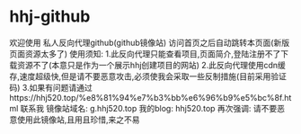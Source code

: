 # hhj-github
欢迎使用
私人反向代理github(github镜像站)
访问首页之后自动跳转本页面(新版页面资源太多了)
使用须知:
1.此反向代理只能查看项目,页面简介,登陆注册不了下载资源不了(本意只是作为一个展示hhj创建项目的网站)
2.此反向代理使用cdn缓存,速度超级快,但是请不要恶意攻击,必须使我会采取一些反制措施(目前采用验证码)
3.如果有问题请通过https://hhj520.top/%e8%81%94%e7%b3%bb%e6%96%b9%e5%bc%8f.html  联系我
镜像站域名:
g.hhj520.top
我的blog:
hhj520.top
再次强调:
请不要恶意使用此镜像站,且用且珍惜,来之不易

